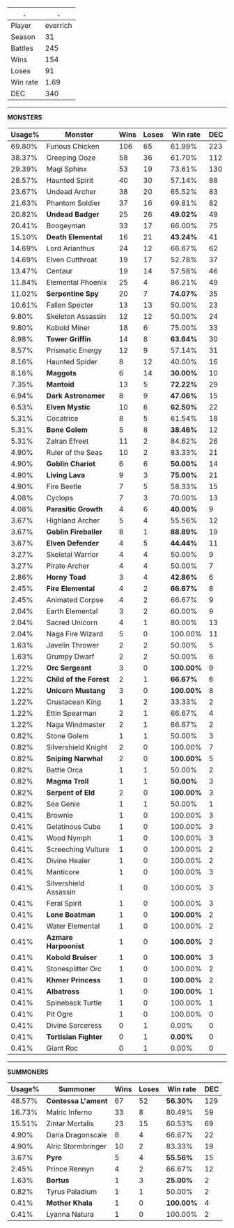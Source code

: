 .|.
|-|-
Player|everrich
Season|31
Battles|245
Wins|154
Loses|91
Win rate|1.69
DEC|340

---
**MONSTERS**

Usage%|Monster|Wins|Loses|Win rate|DEC|
-|-|-|-|-|-|
69.80%|Furious Chicken|106|65|61.99%|223|
38.37%|Creeping Ooze|58|36|61.70%|112|
29.39%|Magi Sphinx|53|19|73.61%|130|
28.57%|Haunted Spirit|40|30|57.14%|88|
23.67%|Undead Archer|38|20|65.52%|83|
21.63%|Phantom Soldier|37|16|69.81%|82|
20.82%|**Undead Badger**|25|26|**49.02%**|49|
20.41%|Boogeyman|33|17|66.00%|75|
15.10%|**Death Elemental**|16|21|**43.24%**|41|
14.69%|Lord Arianthus|24|12|66.67%|62|
14.69%|Elven Cutthroat|19|17|52.78%|37|
13.47%|Centaur|19|14|57.58%|46|
11.84%|Elemental Phoenix|25|4|86.21%|49|
11.02%|**Serpentine Spy**|20|7|**74.07%**|35|
10.61%|Fallen Specter|13|13|50.00%|23|
9.80%|Skeleton Assassin|12|12|50.00%|24|
9.80%|Kobold Miner|18|6|75.00%|33|
8.98%|**Tower Griffin**|14|8|**63.64%**|30|
8.57%|Prismatic Energy|12|9|57.14%|31|
8.16%|Haunted Spider|8|12|40.00%|16|
8.16%|**Maggots**|6|14|**30.00%**|10|
7.35%|**Mantoid**|13|5|**72.22%**|29|
6.94%|**Dark Astronomer**|8|9|**47.06%**|15|
6.53%|**Elven Mystic**|10|6|**62.50%**|22|
5.31%|Cocatrice|8|5|61.54%|18|
5.31%|**Bone Golem**|5|8|**38.46%**|12|
5.31%|Zalran Efreet|11|2|84.62%|26|
4.90%|Ruler of the Seas|10|2|83.33%|21|
4.90%|**Goblin Chariot**|6|6|**50.00%**|14|
4.90%|**Living Lava**|9|3|**75.00%**|21|
4.90%|Fire Beetle|7|5|58.33%|15|
4.08%|Cyclops|7|3|70.00%|13|
4.08%|**Parasitic Growth**|4|6|**40.00%**|9|
3.67%|Highland Archer|5|4|55.56%|12|
3.67%|**Goblin Fireballer**|8|1|**88.89%**|19|
3.67%|**Elven Defender**|4|5|**44.44%**|11|
3.27%|Skeletal Warrior|4|4|50.00%|9|
3.27%|Pirate Archer|4|4|50.00%|7|
2.86%|**Horny Toad**|3|4|**42.86%**|6|
2.45%|**Fire Elemental**|4|2|**66.67%**|8|
2.45%|Animated Corpse|4|2|66.67%|9|
2.04%|Earth Elemental|3|2|60.00%|9|
2.04%|Sacred Unicorn|4|1|80.00%|13|
2.04%|Naga Fire Wizard|5|0|100.00%|11|
1.63%|Javelin Thrower|2|2|50.00%|5|
1.63%|Grumpy Dwarf|2|2|50.00%|6|
1.22%|**Orc Sergeant**|3|0|**100.00%**|9|
1.22%|**Child of the Forest**|2|1|**66.67%**|6|
1.22%|**Unicorn Mustang**|3|0|**100.00%**|8|
1.22%|Crustacean King|1|2|33.33%|2|
1.22%|Ettin Spearman|2|1|66.67%|4|
1.22%|Naga Windmaster|2|1|66.67%|2|
0.82%|Stone Golem|1|1|50.00%|3|
0.82%|Silvershield Knight|2|0|100.00%|7|
0.82%|**Sniping Narwhal**|2|0|**100.00%**|5|
0.82%|Battle Orca|1|1|50.00%|2|
0.82%|**Magma Troll**|1|1|**50.00%**|3|
0.82%|**Serpent of Eld**|2|0|**100.00%**|3|
0.82%|Sea Genie|1|1|50.00%|1|
0.41%|Brownie|1|0|100.00%|3|
0.41%|Gelatinous Cube|1|0|100.00%|3|
0.41%|Wood Nymph|1|0|100.00%|3|
0.41%|Screeching Vulture|1|0|100.00%|2|
0.41%|Divine Healer|1|0|100.00%|2|
0.41%|Manticore|1|0|100.00%|3|
0.41%|Silvershield Assassin|1|0|100.00%|3|
0.41%|Feral Spirit|1|0|100.00%|3|
0.41%|**Lone Boatman**|1|0|**100.00%**|2|
0.41%|Water Elemental|1|0|100.00%|2|
0.41%|**Azmare Harpoonist**|1|0|**100.00%**|2|
0.41%|**Kobold Bruiser**|1|0|**100.00%**|3|
0.41%|Stonesplitter Orc|1|0|100.00%|2|
0.41%|**Khmer Princess**|1|0|**100.00%**|2|
0.41%|**Albatross**|1|0|**100.00%**|1|
0.41%|Spineback Turtle|1|0|100.00%|1|
0.41%|Pit Ogre|1|0|100.00%|0|
0.41%|Divine Sorceress|0|1|0.00%|0|
0.41%|**Tortisian Fighter**|0|1|**0.00%**|0|
0.41%|Giant Roc|0|1|0.00%|0|

---
**SUMMONERS**

Usage%|Summoner|Wins|Loses|Win rate|DEC|
-|-|-|-|-|-|
48.57%|**Contessa L'ament**|67|52|**56.30%**|129|
16.73%|Malric Inferno|33|8|80.49%|59|
15.51%|Zintar Mortalis|23|15|60.53%|69|
4.90%|Daria Dragonscale|8|4|66.67%|22|
4.90%|Alric Stormbringer|10|2|83.33%|19|
3.67%|**Pyre**|5|4|**55.56%**|15|
2.45%|Prince Rennyn|4|2|66.67%|12|
1.63%|**Bortus**|1|3|**25.00%**|2|
0.82%|Tyrus Paladium|1|1|50.00%|2|
0.41%|**Mother Khala**|1|0|**100.00%**|4|
0.41%|Lyanna Natura|1|0|100.00%|2|
